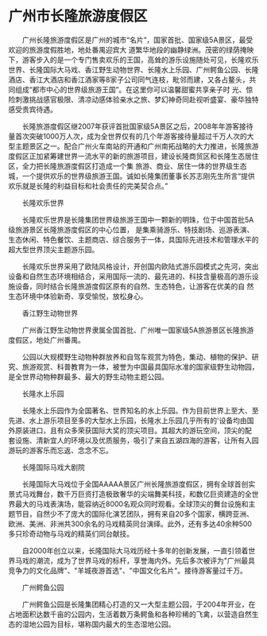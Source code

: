 # 广州市长隆旅游度假区
　　广州长隆旅游度假区是广州的城市“名片”，国家首批、国家级5A景区，最受欢迎的旅游度假胜地，地处番禺迎宾大 道繁华地段的幽静绿洲。茂密的绿荫掩映下，游客步入的是一个专门售卖欢乐的王国，高耸的游乐设施随处可见，长隆欢乐世界、长隆国际大马戏、香江野生动物世界、长隆水上乐园、广州鳄鱼公园、长隆酒店、香江大酒店和香江酒家等8家子公司同气连枝，毗邻而建，又各占鳌头，共同组成“都市中心的世界级旅游王国”。在这里你可以温馨甜蜜共享亲子时 光、惊险刺激挑战感官极限、清凉动感体验亲水之旅、梦幻神奇同赴视听盛宴、豪华独特感受贵宾待遇。

　　长隆旅游度假区继2007年获评首批国家级5A景区之后，2008年年游客接待量首次突破1000万人次，成为全世界仅有的几个年游客接待量超过千万人次的大型主题景区之一。配合广州火车南站的开通和广州南拓战略的大力推进，长隆旅游度假区正加紧筹建世界一流水平的新的旅游项目，建设长隆商贸区和长隆生态居住区，全力把长隆旅游度假区打造成一个集 旅游、商业、居住一体的世界级生态城，一个提供欢乐的世界级旅游王国。诚如长隆集团董事长苏志刚先生所言“提供欢乐就是长隆的利益目标和社会责任的完美契合点。”

　　长隆欢乐世界

　　长隆欢乐世界是长隆集团世界级旅游王国中一颗新的明珠，位于中国首批5A级旅游景区长隆旅游度假区的中心位置， 是集乘骑游乐、特技剧场、巡游表演、生态休闲、特色餐饮、主题商店、综合服务于一体，具国际先进技术和管理水平的超大型世界顶尖主题游乐园。

　　长隆欢乐世界采用了欧陆风格设计，开创国内欧陆式游乐园模式之先河，突出设备和自然生态环境相结合，采用国际一流的、最先进的、科技含量极高的游乐设施设备，同时结合长隆旅游度假区原有的自然、生态特色，让游客在优美的自 然生态环境中体验新奇、享受愉悦，放松身心。

　　香江野生动物世界

　　广州香江野生动物世界隶属全国首批、广州唯一国家级5A旅游景区长隆旅游度假区，地处广州番禺。

　　公园以大规模野生动物种群放养和自驾车观赏为特色，集动、植物的保护、研究、旅游观赏、科普教育为一体，被誉为中国最具国际水准的国家级野生动物园，是全世界动物种群最多、最大的野生动物主题公园。

　　长隆水上乐园

　　长隆水上乐园作为全国著名、世界知名的水上乐园。作为目前世界上至大、至先进、水上游乐项目至多的大型水上乐园，长隆水上乐园几乎所有的'设备均由国外原装进口，且有众多荣获国际大奖的顶尖项目。其超大的游玩空间，顶尖的配 套设施、清新宜人的环境以及优质服务，吸引了来自五湖四海的游客，让所有入园游玩的游客乐而忘返、念念不忘。

　　长隆国际马戏大剧院

　　长隆国际大马戏位于全国AAAAA景区广州长隆旅游度假区，拥有全球首创实景式马戏舞台，数千万巨资打造极致奢华的尖端舞美科技，和数亿巨资建造的全世界最大的马戏表演场，能容纳近8000名观众同时观看。全球顶尖的舞台设施和主题节目，自然少不了庞大的国际化演艺团队，拥有来自20多个国家，横跨亚洲、欧洲、美洲、非洲共300余名的马戏精英同台演绎。此外，还有多达40余种500多只珍奇动物与马戏的精英们同台献技。

　　自2000年创立以来，长隆国际大马戏历经十多年的创新发展，一直引领着世界马戏的潮流，成为了世界马戏的标杆，享誉海内外。先后多次被评为"广州最具竞争力的文化品牌"、"羊城夜游首选"、"中国文化名片"。接待游客量过千万。

　　广州鳄鱼公园

　　广州鳄鱼公园是长隆集团精心打造的又一大型主题公园，于2004年开业，在占地面积达数千亩的公园内，生活着数万条鳄鱼和各种珍稀的飞禽，以营造自然生态的湿地公园为目标，堪称国内最大的生态湿地公园。